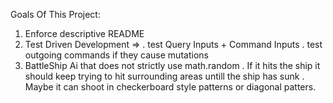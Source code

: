 Goals Of This Project:

1. Enforce descriptive README
2. Test Driven Development => 
      . test Query Inputs + Command Inputs
      . test outgoing commands if they cause mutations
3. BattleShip Ai that does not strictly use math.random 
      . If it hits the ship it should keep trying to hit surrounding areas untill the ship has sunk
      . Maybe it can shoot in checkerboard style patterns or diagonal patters.
